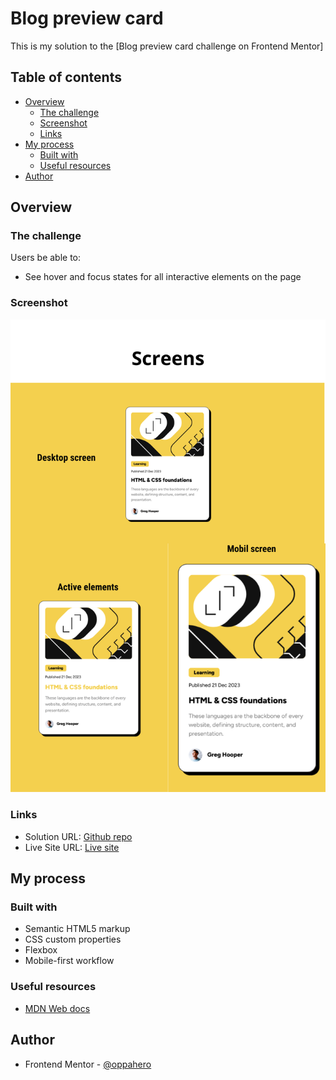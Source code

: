 # Blog preview card

This is my solution to the [Blog preview card challenge on Frontend Mentor]

## Table of contents

- [Overview](#overview)
  - [The challenge](#the-challenge)
  - [Screenshot](#screenshot)
  - [Links](#links)
- [My process](#my-process)
  - [Built with](#built-with)
  - [Useful resources](#useful-resources)
- [Author](#author)


## Overview

### The challenge

Users be able to:

- See hover and focus states for all interactive elements on the page

### Screenshot

![](./img/screenshots.png)

### Links

- Solution URL: [Github repo](https://github.com/oppahero/blog-preview-card)
- Live Site URL: [Live site](https://oppahero.github.io/blog-preview-card/)

## My process

### Built with

- Semantic HTML5 markup
- CSS custom properties
- Flexbox
- Mobile-first workflow

### Useful resources

- [MDN Web docs](https://developer.mozilla.org/es/docs/Web/CSS) 

## Author

- Frontend Mentor - [@oppahero](https://www.frontendmentor.io/profile/oppahero)
